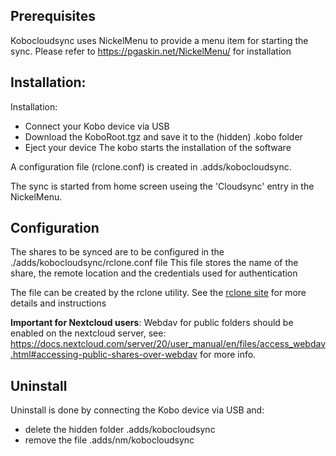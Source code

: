 ## Prerequisites
Kobocloudsync uses NickelMenu to provide a menu item for starting the sync.
Please refer to https://pgaskin.net/NickelMenu/ for installation

## Installation:
Installation:
- Connect your Kobo device via USB
- Download the KoboRoot.tgz and save it to the (hidden) .kobo folder
- Eject your device
The kobo starts the installation of the software

A configuration file (rclone.conf) is created in .adds/kobocloudsync.

The sync is started from home screen useing the 'Cloudsync' entry in the NickelMenu.

## Configuration
The shares to be synced are to be configured in the ./adds/kobocloudsync/rclone.conf file
This file stores the name of the share, the remote location and the credentials used for authentication

The file can be created by the rclone utility. See the [rclone site](https://rclone.org/docs/) for more details and instructions

**Important for Nextcloud users**: Webdav for public folders should be enabled on the nextcloud server, see: https://docs.nextcloud.com/server/20/user_manual/en/files/access_webdav.html#accessing-public-shares-over-webdav for more info.

## Uninstall
Uninstall is done by connecting the Kobo device via USB and:
- delete the hidden folder .adds/kobocloudsync
- remove the file .adds/nm/kobocloudsync
